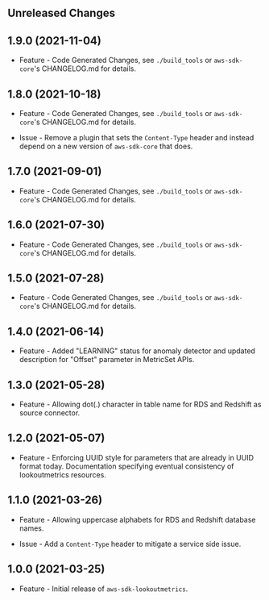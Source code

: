 Unreleased Changes
------------------

1.9.0 (2021-11-04)
------------------

* Feature - Code Generated Changes, see `./build_tools` or `aws-sdk-core`'s CHANGELOG.md for details.

1.8.0 (2021-10-18)
------------------

* Feature - Code Generated Changes, see `./build_tools` or `aws-sdk-core`'s CHANGELOG.md for details.

* Issue - Remove a plugin that sets the `Content-Type` header and instead depend on a new version of `aws-sdk-core` that does.

1.7.0 (2021-09-01)
------------------

* Feature - Code Generated Changes, see `./build_tools` or `aws-sdk-core`'s CHANGELOG.md for details.

1.6.0 (2021-07-30)
------------------

* Feature - Code Generated Changes, see `./build_tools` or `aws-sdk-core`'s CHANGELOG.md for details.

1.5.0 (2021-07-28)
------------------

* Feature - Code Generated Changes, see `./build_tools` or `aws-sdk-core`'s CHANGELOG.md for details.

1.4.0 (2021-06-14)
------------------

* Feature - Added "LEARNING" status for anomaly detector and updated description for "Offset" parameter in MetricSet APIs.

1.3.0 (2021-05-28)
------------------

* Feature - Allowing dot(.) character in table name for RDS and Redshift as source connector.

1.2.0 (2021-05-07)
------------------

* Feature - Enforcing UUID style for parameters that are already in UUID format today. Documentation specifying eventual consistency of lookoutmetrics resources.

1.1.0 (2021-03-26)
------------------

* Feature - Allowing uppercase alphabets for RDS and Redshift database names.

* Issue - Add a `Content-Type` header to mitigate a service side issue.

1.0.0 (2021-03-25)
------------------

* Feature - Initial release of `aws-sdk-lookoutmetrics`.
